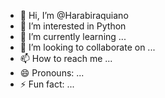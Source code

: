 - 👋 Hi, I’m @Harabiraquiano
- 👀 I’m interested in Python
- 🌱 I’m currently learning ...
- 💞️ I’m looking to collaborate on ...
- 📫 How to reach me ...
- 😄 Pronouns: ...
- ⚡ Fun fact: ...

<!---
Harabiraquiano/Harabiraquiano is a ✨ special ✨ repository because its `README.md` (this file) appears on your GitHub profile.
You can click the Preview link to take a look at your changes.
--->
